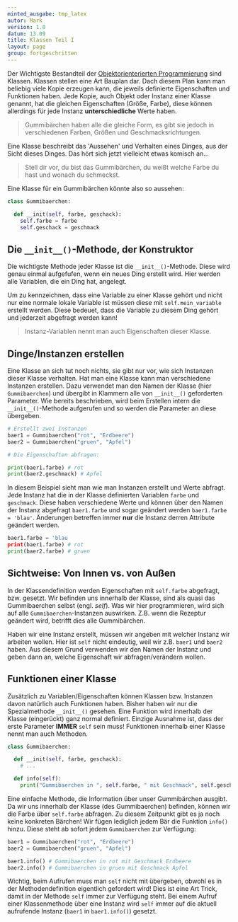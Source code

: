 ```yaml
---
minted_ausgabe: tmp_latex  
autor: Mark  
version: 1.0  
datum: 13.09  
title: Klassen Teil I 
layout: page
group: fortgeschritten
---
```


Der Wichtigste Bestandteil der [Objektorienterierten Programmierung](https://de.wikipedia.org/wiki/Objektorientierung) sind Klassen. Klassen stellen eine Art Bauplan dar. Dach diesem Plan kann man beliebig viele Kopie erzeugen kann, die jeweils definierte Eigenschaften und Funktionen haben. Jede Kopie, auch Objekt oder Instanz einer Klasse genannt, hat die gleichen Eigenschaften (Größe, Farbe), diese können allerdings für jede Instanz **unterschiedliche** Werte haben.

> Gummibärchen haben  alle die gleiche Form, es gibt sie jedoch in verschiedenen Farben, Größen und Geschmacksrichtungen.

Eine Klasse beschreibt das 'Aussehen' und Verhalten eines Dinges, aus der Sicht dieses Dinges. Das hört sich jetzt vielleicht etwas komisch an...

> Stell dir vor, du bist das Gummibärchen, du weißt welche Farbe du hast und wonach du schmeckst.

Eine Klasse für ein Gummibärchen könnte also so aussehen:

```python
class Gummibaerchen:

  def __init(self, farbe, geschack):
    self.farbe = farbe
    self.geschack = geschmack

```

## Die `__init__()`-Methode, der Konstruktor

Die wichtigste Methode jeder Klasse ist die `__init__()`-Methode. Diese wird genau einmal aufgefufen, wenn ein neues Ding erstellt wird. Hier werden alle Variablen, die ein Ding hat, angelegt.

Um zu kennzeichnen, dass eine Variable zu einer Klasse gehört und nicht nur eine normale lokale Variable ist müssen diese mit `self.mein_variable` erstellt werden. Diese bedeuet, dass die Variable zu diesem Ding gehört und jederzeit abgefragt werden kann!

 > Instanz-Variablen nennt man auch Eigenschaften dieser Klasse.

## Dinge/Instanzen erstellen

Eine Klasse an sich tut noch nichts, sie gibt nur vor, wie sich Instanzen dieser Klasse verhalten. Hat man eine Klasse kann man verschiedene Instanzen erstellen. Dazu verwendet man den Namen der Klasse (hier `Gummibaerchen`) und übergibt in Klammern alle von `__init__()` geforderten Parameter. Wie bereits beschrieben, wird beim Erstellen intern die `__init__()`-Methode aufgerufen und so werden die Parameter an diese übergeben.

```python
# Erstellt zwei Instanzen
baer1 = Gummibaerchen("rot", "Erdbeere")
baer2 = Gummibaerchen("gruen", "Apfel")

# Die Eigenschaften abfragen:

print(baer1.farbe) # rot
print(baer2.geschmack) # Apfel
```

In diesem Beispiel sieht man wie man Instanzen erstellt und Werte abfragt. Jede Instanz hat die in der Klasse definierten Variablen `farbe` und `geschmack`. Diese haben verschiedene Werte und können über den Namen der Instanz abgefragt `baer1.farbe` und sogar geändert werden `baer1.farbe = 'blau'`. Änderungen betreffen immer **nur** die Instanz derren Attribute geändert werden.

```python
baer1.farbe = 'blau
print(baer1.farbe) # rot
print(baer2.farbe) # gruen
```

## Sichtweise: Von Innen vs. von Außen

In der Klassendefinition werden Eigenschaften mit `self.farbe` abgefragt, bzw. gesetzt. Wir befinden uns innerhalb der Klasse, sind als quasi das Gummibaerchen selbst (engl. _self_). Was wir hier programmieren, wird sich auf alle `Gummibaerchen`-Instanzen auswirken. Z.B. wenn die Rezeptur geändert wird, betrifft dies alle Gummibärchen.

Haben wir eine Instanz erstellt, müssen wir angeben mit welcher Instanz wir arbeiten wollen. Hier ist `self` nicht eindeutig, weil wir z.B. `baer1` und `baer2` haben. Aus diesem Grund verwenden wir den Namen der Instanz und geben dann an, welche Eigenschaft wir abfragen/verändern wollen.

## Funktionen einer Klasse

Zusätzlich zu Variablen/Eigenschaften können Klassen bzw. Instanzen davon natürlich auch Funktionen haben. Bisher haben wir nur die Spezialmethode `__init__()` gesehen. Eine Funktion wird innerhalb der Klasse (eingerückt) ganz normal definiert. Einzige Ausnahme ist, dass der erste Parameter **IMMER** `self` sein muss! Funktionen innerhalb einer Klasse nennt man auch Methoden.

```python
class Gummibaerchen:

  def __init(self, farbe, geschack):
    # ...

  def info(self):
    print("Gummibaerchen in ", self.farbe, " mit Geschmack", self.geschmack)
```

Eine einfache Methode, die Information über unser Gummibärchen ausgibt. Da wir uns innerhalb der Klasse (des Gummibaerchen) befinden, können wir die Farbe über `self.farbe` abfragen. Zu diesem Zeitpunkt gibt es ja noch keine konkreten Bärchen! Wir fügen lediglich jedem Bär die Funktion `info()` hinzu. Diese steht ab sofort jedem `Gummibaerchen` zur Verfügung:

```python
baer1 = Gummibaerchen("rot", "Erdbeere")
baer2 = Gummibaerchen("gruen", "Apfel")

baer1.info() # Gummibaerchen in rot mit Geschmack Erdbeere
baer2.info() # Gummibaerchen in gruen mit Geschmack Apfel
```

Wichtig, beim Aufrufen muss man `self` nicht mit übergeben, obwohl es in der Methodendefinition eigentlich gefordert wird! Dies ist eine Art Trick, damit in der Methode `self` immer zur Verfügung steht. Bei einem Aufruf einer Klassenmethode über eine Instanz wird `self` immer auf die aktuell aufrufende Instanz (`baer1` in  `baer1.info()`) gesetzt.
